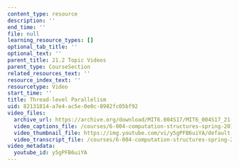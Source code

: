 ```yaml
---
content_type: resource
description: ''
end_time: ''
file: null
learning_resource_types: []
optional_tab_title: ''
optional_text: ''
parent_title: 21.2 Topic Videos
parent_type: CourseSection
related_resources_text: ''
resource_index_text: ''
resourcetype: Video
start_time: ''
title: Thread-level Parallelism
uid: 82131814-a7e4-ac5e-0e0c-8982fc05bf92
video_files:
  archive_url: https://archive.org/download/MIT6.004S17/MIT6_004S17_21-02-03_300k.mp4
  video_captions_file: /courses/6-004-computation-structures-spring-2017/fdcd008e28d35cadaa505a60a3aeed09_y5gPFB6uiYA.vtt
  video_thumbnail_file: https://img.youtube.com/vi/y5gPFB6uiYA/default.jpg
  video_transcript_file: /courses/6-004-computation-structures-spring-2017/ee34514d580ef8b5474b5212d14e4008_y5gPFB6uiYA.pdf
video_metadata:
  youtube_id: y5gPFB6uiYA
---
```

